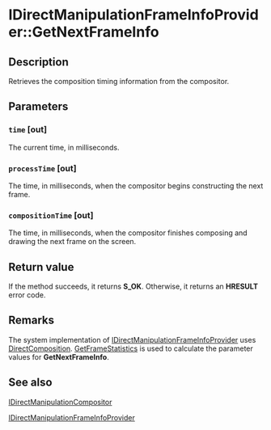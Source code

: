# IDirectManipulationFrameInfoProvider::GetNextFrameInfo

## Description

Retrieves the composition timing information from the compositor.

## Parameters

### `time` [out]

The current time, in milliseconds.

### `processTime` [out]

The time, in milliseconds, when the compositor begins constructing the next frame.

### `compositionTime` [out]

The time, in milliseconds, when the compositor finishes composing and drawing the next frame on the screen.

## Return value

If the method succeeds, it returns **S_OK**. Otherwise, it returns an **HRESULT** error code.

## Remarks

The system implementation of [IDirectManipulationFrameInfoProvider](https://learn.microsoft.com/previous-versions/windows/desktop/api/directmanipulation/nn-directmanipulation-idirectmanipulationframeinfoprovider) uses [DirectComposition](https://learn.microsoft.com/windows/desktop/directcomp/directcomposition-portal). [GetFrameStatistics](https://learn.microsoft.com/windows/desktop/api/dcomp/nf-dcomp-idcompositiondevice-getframestatistics) is used to calculate the parameter values for **GetNextFrameInfo**.

## See also

[IDirectManipulationCompositor](https://learn.microsoft.com/previous-versions/windows/desktop/api/directmanipulation/nn-directmanipulation-idirectmanipulationcompositor)

[IDirectManipulationFrameInfoProvider](https://learn.microsoft.com/previous-versions/windows/desktop/api/directmanipulation/nn-directmanipulation-idirectmanipulationframeinfoprovider)